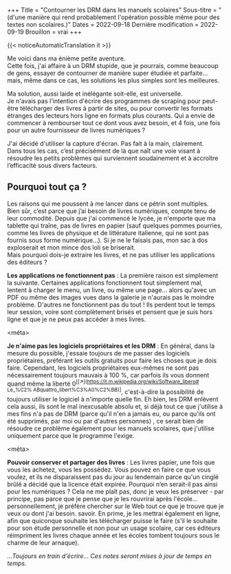 +++
Title = "Contourner les DRM dans les manuels scolaires"
Sous-titre = "(d'une manière qui rend probablement l'opération possible même pour des textes non scolaires.)"
Dates = 2022-09-18
Dernière modification = 2022-09-19
Brouillon = vrai
+++

{{< noticeAutomaticTranslation it >}}



<!-- Je devrais finir d'écrire ceci... --->

Me voici dans ma énième petite aventure.  
Cette fois, j'ai affaire à un DRM stupide, que je pourrais, comme beaucoup de gens, essayer de contourner de manière super étudiée et parfaite... mais, même dans ce cas, les solutions les plus simples sont les meilleures.

Ma solution, aussi laide et inélégante soit-elle, est universelle.  
Je n'avais pas l'intention d'écrire des programmes de scraping pour peut-être télécharger des livres à partir de sites, ou pour convertir les formats étranges des lecteurs hors ligne en formats plus courants. Qui a envie de commencer à rembourser tout ce dont vous avez besoin, et 4 fois, une fois pour un autre fournisseur de livres numériques ?

J'ai décidé d'utiliser la capture d'écran. Pas fait à la main, clairement.  
Dans tous les cas, c’est précisément de là que naît une voie visant à résoudre les petits problèmes qui surviennent soudainement et à accroître l’efficacité sous divers facteurs.

## Pourquoi tout ça ?

Les raisons qui me poussent à me lancer dans ce pétrin sont multiples.  
Bien sûr, c’est parce que j’ai besoin de livres numériques, compte tenu de leur commodité. Depuis que j'ai commencé le lycée, je n'emporte que ma tablette qui traîne, pas de livres en papier (sauf quelques pommes pourries, comme les livres de physique et de littérature italienne, qui ne sont pas fournis sous forme numérique...). Si je ne le faisais pas, mon sac à dos exploserait et mon mince dos loli se briserait.  
Mais pourquoi dois-je extraire les livres, et ne pas utiliser les applications des éditeurs ?

**Les applications ne fonctionnent pas**
: La première raison est simplement la suivante. Certaines applications fonctionnent tout simplement mal, lentent à charger le menu, un livre, ou même une page... alors qu'avec un PDF ou même des images vues dans la galerie je n'aurais pas le moindre problème. D'autres ne fonctionnent pas du tout ! Ils perdent tout le temps leur session, voire sont complètement brisés et pensent que je suis hors ligne et que je ne peux pas accéder à mes livres.

<méta>

**Je n'aime pas les logiciels propriétaires et les DRM**
: En général, dans la mesure du possible, j'essaie toujours de me passer des logiciels propriétaires, préférant les outils gratuits pour faire les choses que je dois faire. Cependant, les logiciels propriétaires eux-mêmes ne sont pas nécessairement toujours mauvais à 100 %, car parfois ils vous donnent quand même la liberté 0<sup>[[↗️](https://it.m.wikipedia.org/wiki/Software_libero# Le_%C2% ABquattro_libert%C3%A0%C2%BB)]</sup>, c'est-à-dire la possibilité de toujours utiliser le logiciel à n'importe quelle fin. Eh bien, les DRM enlèvent cela aussi, ils sont le mal inexcusable absolu et, si déjà tout ce que j'utilise à mes fins n'a pas de DRM (parce qu'il n'en a jamais eu, ou parce qu'ils ont été supprimés, par moi ou par d'autres personnes) , ce serait bien de résoudre ce problème également pour les manuels scolaires, que j'utilise uniquement parce que le programme l'exige.

<méta>

**Pouvoir conserver et partager des livres**
: Les livres papier, une fois que vous les achetez, vous les possédez. Vous pouvez en faire ce que vous voulez, et ils ne disparaissent pas du jour au lendemain parce qu'un cinglé brûlé a décidé que la licence était expirée. Pourquoi n’en serait-il pas ainsi pour les numériques ? Cela ne me plaît pas, donc je veux les préserver - par principe, pas parce que je pense que je les rouvrirai après l'école... personnellement, je préfère chercher sur le Web tout ce que je trouve que je veux ou dont j'ai besoin. savoir. En prime, je les mettrai également en ligne, afin que quiconque souhaite les télécharger puisse le faire (s'il le souhaite pour son étude personnelle et non pour un usage scolaire, car ces éditeurs réimpriment les livres chaque année et les écoles tombent toujours sous le charme de leur arnaque).

_...Toujours en train d'écrire... Ces notes seront mises à jour de temps en temps._